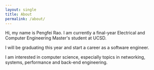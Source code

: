 ```yaml
---
layout: single
title: About
permalink: /about/
---
```


Hi, my name is Pengfei Rao. I am currently a final-year Electrical and Computer Engineering Master's student at UCSD.

I will be graduating this year and start a career as a software engineer.

I am interested in computer science, especially topics in networking, systems, performance and back-end engineering.
